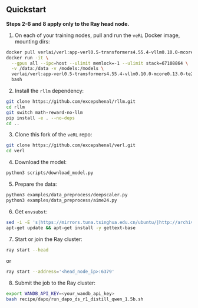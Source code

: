 ## Quickstart

**Steps 2-6 and 8 apply only to the Ray head node.**

1. On each of your training nodes, pull and run the `veRL` Docker image, mounting dirs:

```bash
docker pull verlai/verl:app-verl0.5-transformers4.55.4-vllm0.10.0-mcore0.13.0-te2.2
docker run -it \
  --gpus all --ipc=host --ulimit memlock=-1 --ulimit stack=67108864 \
  -v /data:/data -v /models:/models \
  verlai/verl:app-verl0.5-transformers4.55.4-vllm0.10.0-mcore0.13.0-te2.2 \
  bash
```

2. Install the `rllm` dependency:

```bash
git clone https://github.com/excepshenal/rllm.git
cd rllm
git switch math-reward-no-llm
pip install -e . --no-deps
cd ..
```

3. Clone this fork of the `veRL` repo:

```bash
git clone https://github.com/excepshenal/verl.git
cd verl
```

4. Download the model:

```bash
python3 scripts/download_model.py
```

5. Prepare the data:

```bash
python3 examples/data_preprocess/deepscaler.py
python3 examples/data_preprocess/aime24.py
```

6. Get `envsubst`:

```bash
sed -i -E 's|https://mirrors.tuna.tsinghua.edu.cn/ubuntu/|http://archive.ubuntu.com/ubuntu/|g' /etc/apt/sources.list
apt-get update && apt-get install -y gettext-base
```

7. Start or join the Ray cluster:

```bash
ray start --head
```

or

```bash
ray start --address='<head_node_ip>:6379'
```

8. Submit the job to the Ray cluster:

```bash
export WANDB_API_KEY=<your_wandb_api_key>
bash recipe/dapo/run_dapo_ds_r1_distill_qwen_1.5b.sh
```
